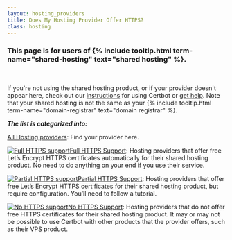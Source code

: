 ```yaml
---
layout: hosting_providers
title: Does My Hosting Provider Offer HTTPS?
class: hosting
---
```


<div class="shared-hosting">
  <h3>This page is for users of {% include tooltip.html term-name="shared-hosting" text="shared hosting" %}.</h3>
  <br>

  If you're not using the shared hosting product, or if your provider doesn't appear here, check out our <a href="/instructions">instructions</a> for using Certbot or <a href="/help">get help</a>. Note that your shared hosting is not the same as your {% include tooltip.html term-name="domain-registrar" text="domain registrar" %}.

</div>


**_The list is categorized into:_**

<div class="provider-categories">
  <p><a id="all-bounce" href="#table-anchor">All Hosting providers</a>: Find your provider here.</p>

  <p><a id="full-bounce" href="#table-anchor"><img alt="Full HTTPS support" src="/images/GreenCheck.svg">Full HTTPS Support</a>: Hosting providers that offer free Let’s Encrypt HTTPS certificates automatically for their shared hosting product. No need to do anything on your end if you use their service.</p>

  <p><a id="partial-bounce" href="#table-anchor"><img alt="Partial HTTPS support" src="/images/PartialHTTPSSupport.svg">Partial HTTPS Support</a>: Hosting providers that offer free Let’s Encrypt HTTPS certificates for their shared hosting product, but require configuration. You’ll need to follow a tutorial.</p>

  <p><a id="no-bounce" href="#table-anchor"><img alt="No HTTPS support" src="/images/NoHTTPSSupport.svg">No HTTPS Support</a>: Hosting providers that do not offer free HTTPS certificates for their shared hosting product. It may or may not be possible to use Certbot with other products that the provider offers, such as their VPS product.</p>
</div>
